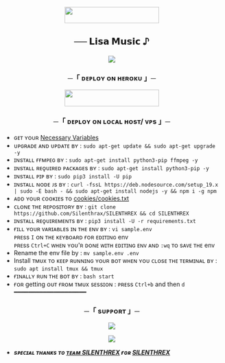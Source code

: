 <p align="center"><a href="https://github.com/Silenthrax/SILENTHREX/blob/main/SILENTHRAX/assets/cookies.txt"> <img src="https://img.shields.io/badge/Add%20Your%20Cookies-blue?style=for-the-badge" width="220" height="38.45"/></a></p>
  
  <h2 align="center">
    ── 𝗟𝗶𝘀𝗮 𝗠𝘂𝘀𝗶𝗰 ♪ 
<p align="center">
  <img src="https://files.catbox.moe/ohlous.jpg">
</p>

<h3 align="center">
    ─「 ᴅᴇᴩʟᴏʏ ᴏɴ ʜᴇʀᴏᴋᴜ 」─
</h3>

<p align="center"><a href="https://dashboard.heroku.com/new?template=https://github.com/Silenthrax/SILENTHREX"> <img src="https://img.shields.io/badge/Deploy%20On%20Heroku-black?style=for-the-badge&logo=heroku" width="220" height="38.45"/></a></p>
<h3 align="center">
    ─「 ᴅᴇᴩʟᴏʏ ᴏɴ ʟᴏᴄᴀʟ ʜᴏsᴛ/ ᴠᴘs 」─
</h3>

- ɢᴇᴛ ʏᴏᴜʀ [Necessary Variables](https://github.com/Silenthrax/SILENTHREX/blob/main/sample.env)
- ᴜᴘɢʀᴀᴅᴇ ᴀɴᴅ ᴜᴘᴅᴀᴛᴇ ʙʏ :
```sudo apt-get update && sudo apt-get upgrade -y```
- ɪɴsᴛᴀʟʟ ғғᴍᴘᴇɢ ʙʏ :
```sudo apt-get install python3-pip ffmpeg -y```
- ɪɴsᴛᴀʟʟ ʀᴇǫᴜɪʀᴇᴅ ᴘᴀᴄᴋᴀɢᴇs ʙʏ :
```sudo apt-get install python3-pip -y```
- ɪɴsᴛᴀʟʟ ᴘɪᴘ ʙʏ :
```sudo pip3 install -U pip```
- ɪɴsᴛᴀʟʟ ɴᴏᴅᴇ ᴊs ʙʏ :
```curl -fssL https://deb.nodesource.com/setup_19.x | sudo -E bash - && sudo apt-get install nodejs -y && npm i -g npm```
- ᴀᴅᴅ ʏᴏᴜʀ ᴄᴏᴏᴋɪᴇs ᴛᴏ [cookies/cookies.txt](https://github.com/Silenthrax/SILENTHEX/blob/main/Silenthrax/assets/cookies.txt)
- ᴄʟᴏɴᴇ ᴛʜᴇ ʀᴇᴘᴏsɪᴛᴏʀʏ ʙʏ :
```git clone https://github.com/Silenthrax/SILENTHREX && cd SILENTHREX```
- ɪɴsᴛᴀʟʟ ʀᴇǫᴜɪʀᴇᴍᴇɴᴛs ʙʏ :
```pip3 install -U -r requirements.txt```
- ғɪʟʟ ʏᴏᴜʀ ᴠᴀʀɪᴀʙʟᴇs ɪɴ ᴛʜᴇ ᴇɴᴠ ʙʏ :
```vi sample.env```<br>
ᴘʀᴇss ```I``` ᴏɴ ᴛʜᴇ ᴋᴇʏʙᴏᴀʀᴅ ғᴏʀ ᴇᴅɪᴛɪɴɢ env<br>
ᴘʀᴇss ```Ctrl+C``` ᴡʜᴇɴ ʏᴏᴜ'ʀ ᴅᴏɴᴇ ᴡɪᴛʜ ᴇᴅɪᴛɪɴɢ ᴇɴᴠ ᴀɴᴅ ```:wq``` ᴛᴏ sᴀᴠᴇ ᴛʜᴇ env<br>
- Rename the env file by :
```mv sample.env .env```
- Install ᴛᴍᴜx ᴛᴏ ᴋᴇᴇᴘ ʀᴜɴɴɪɴɢ ʏᴏᴜʀ ʙᴏᴛ ᴡʜᴇɴ ʏᴏᴜ ᴄʟᴏsᴇ ᴛʜᴇ ᴛᴇʀᴍɪɴᴀʟ ʙʏ :
```sudo apt install tmux && tmux```
- ғɪɴᴀʟʟʏ ʀᴜɴ ᴛʜᴇ ʙᴏᴛ ʙʏ :
```bash start```
- ғᴏʀ getting ᴏᴜᴛ ғʀᴏᴍ ᴛᴍᴜx sᴇssɪᴏɴ : ᴘʀᴇss ```Ctrl+b``` and then ```d```<br>
━━━━━━━━━━━━━━━━━━━━

<h3 align="center">
    ─「 sᴜᴩᴩᴏʀᴛ 」─
</h3>

<p align="center">
<a href="https://t.me/Silenthrex"><img src="https://img.shields.io/badge/-Support%20Group-blue.svg?style=for-the-badge&logo=Telegram"></a>
</p>

<p align="center">
<a href="https://t.me/Silenthrex"><img src="https://img.shields.io/badge/-Support%20Channel-blue.svg?style=for-the-badge&logo=Telegram"></a>
</p>

- <b> _sᴩᴇᴄɪᴀʟ ᴛʜᴀɴᴋs ᴛᴏ [ᴛᴇᴀᴍ SILENTHREX](https://t.me/Silenthrex) ғᴏʀ [SILENTHREX](https://github.com/Silenthrax/SILENTHREX)_ </b>

